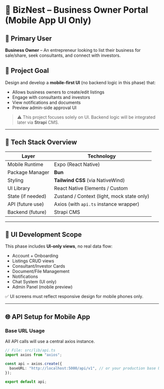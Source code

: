 # 🧩 BizNest – Business Owner Portal (Mobile App UI Only)

## 👤 Primary User

**Business Owner** – An entrepreneur looking to list their business for sale/share, seek consultants, and connect with investors.

## 🎯 Project Goal

Design and develop a **mobile-first UI** (no backend logic in this phase) that:

- Allows business owners to create/edit listings
- Engage with consultants and investors
- View notifications and documents
- Preview admin-side approval UI

> ⚠️ This project focuses solely on UI. Backend logic will be integrated later via **Strapi** CMS.

---

## 🔧 Tech Stack Overview

| Layer             | Technology                                 |
| ----------------- | ------------------------------------------ |
| Mobile Runtime    | Expo (React Native)                        |
| Package Manager   | **Bun**                                    |
| Styling           | **Tailwind CSS** (via NativeWind)          |
| UI Library        | React Native Elements / Custom             |
| State (if needed) | Zustand / Context (light, mock state only) |
| API (future use)  | Axios (with `api.ts` instance wrapper)     |
| Backend (future)  | Strapi CMS                                 |

---

## 📱 UI Development Scope

This phase includes **UI-only views**, no real data flow:

- Account + Onboarding
- Listings CRUD views
- Consultant/Investor Cards
- Document/File Management
- Notifications
- Chat System (UI only)
- Admin Panel (mobile preview)

✅ UI screens must reflect responsive design for mobile phones only.

---

## 🌐 API Setup for Mobile App

### Base URL Usage

All API calls will use a central axios instance.

```ts
// File: src/lib/api.ts
import axios from "axios";

const api = axios.create({
  baseURL: "http://localhost:5000/api/v1", // or your production base URL
});

export default api;
```
